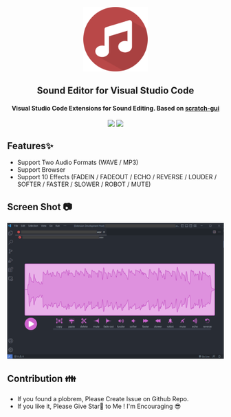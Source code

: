 <div align="center">
   <img src="https://raw.githubusercontent.com/chocolate-pie/sound-editor-vscode/main/images/logo.png" width="150" height="150"/>
   <h2>Sound Editor for Visual Studio Code</h2>
   <h4>Visual Studio Code Extensions for Sound Editing. Based on <a href="https://github.com/llk/scratch-gui">scratch-gui</a></h4>
   <img src="https://img.shields.io/github/repo-size/chocolate-pie/sound-editor-vscode?style=for-the-badge" />
   <img src="https://img.shields.io/github/license/chocolate-pie/sound-editor-vscode?style=for-the-badge" />
</div>

## Features✨
- Support Two Audio Formats (WAVE / MP3)
- Support Browser
- Support 10 Effects (FADEIN / FADEOUT / ECHO / REVERSE / LOUDER / SOFTER / FASTER / SLOWER / ROBOT / MUTE)

## Screen Shot 📷
![Sound Editor Screen Shot](https://raw.githubusercontent.com/chocolate-pie/sound-editor-vscode/main/images/image01.png)

## Contribution 👪
- If you found a plobrem, Please Create Issue on Github Repo.
- If you like it, Please Give Star🎇 to Me ! I'm Encouraging 😎
